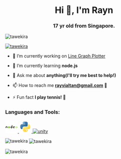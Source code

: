 <h1 align="center">Hi 👋, I'm Rayn</h1>
<h3 align="center">17 yr old from Singapore.</h3>

<p align="left"> <img src="https://komarev.com/ghpvc/?username=tawekira&label=Profile%20views&color=0e75b6&style=flat" alt="tawekira" /> </p>

<p align="left"> <a href="https://github.com/ryo-ma/github-profile-trophy"><img src="https://github-profile-trophy.vercel.app/?username=tawekira" alt="tawekira" /></a> </p>

- 🔭 I’m currently working on [Line Graph Plotter](https://github.com/tawekira/Line-Graph-Plotter-)

- 🌱 I’m currently learning **node.js**

- 💬 Ask me about **anything(I'll try me best to help!)**

- 📫 How to reach me **rayvialtan@gmail.com 📧**

- ⚡ Fun fact **I play tennis! 🎾**


<h3 align="left">Languages and Tools:</h3>
<p align="left"> <a href="https://nodejs.org" target="_blank"> <img src="https://raw.githubusercontent.com/devicons/devicon/master/icons/nodejs/nodejs-original-wordmark.svg" alt="nodejs" width="40" height="40"/> </a> <a href="https://www.python.org" target="_blank"> <img src="https://raw.githubusercontent.com/devicons/devicon/master/icons/python/python-original.svg" alt="python" width="40" height="40"/> </a> <a href="https://unity.com/" target="_blank"> <img src="https://www.vectorlogo.zone/logos/unity3d/unity3d-icon.svg" alt="unity" width="40" height="40"/> </a> </p>

<p><img align="left" src="https://github-readme-stats.vercel.app/api/top-langs?username=tawekira&show_icons=true&locale=en&layout=compact" alt="tawekira" /></p>

<p>&nbsp;<img align="center" src="https://github-readme-stats.vercel.app/api?username=tawekira&show_icons=true&locale=en" alt="tawekira" /></p>

<p><img align="center" src="https://github-readme-streak-stats.herokuapp.com/?user=tawekira&" alt="tawekira" /></p>
